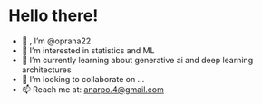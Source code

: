 # Hello there!
- 👋 , I’m @oprana22
- 👀 I’m interested in statistics and ML
- 🌱 I’m currently learning about generative ai and deep learning architectures
- 💞️ I’m looking to collaborate on ...
- 📫 Reach me at: anarpo.4@gmail.com

<!---
oprana22/oprana22 is a ✨ special ✨ repository because its `README.md` (this file) appears on your GitHub profile.
You can click the Preview link to take a look at your changes.
--->
